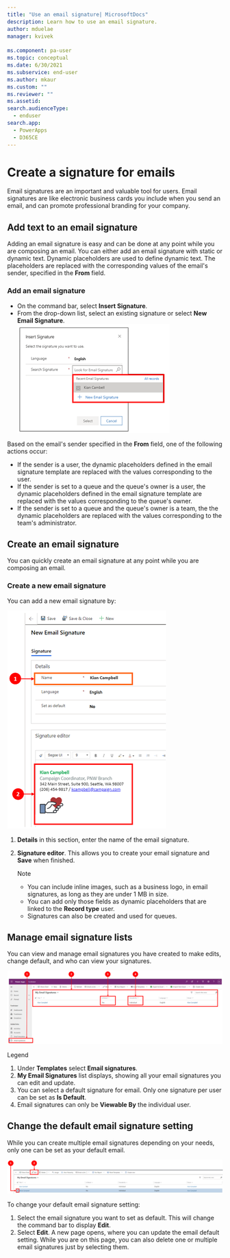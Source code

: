 ```yaml
---
title: "Use an email signature| MicrosoftDocs"
description: Learn how to use an email signature.
author: mduelae
manager: kvivek

ms.component: pa-user
ms.topic: conceptual
ms.date: 6/30/2021
ms.subservice: end-user
ms.author: mkaur
ms.custom: ""
ms.reviewer: ""
ms.assetid: 
search.audienceType: 
  - enduser
search.app: 
  - PowerApps
  - D365CE
---
```



# Create a signature for emails

Email signatures are an important and valuable tool for users. Email signatures are like electronic business cards you include when you send an email, and can promote professional branding for your company.

## Add text to an email signature
Adding an email signature is easy and can be done at any point while you are composing an email. You can either add an email signature with static or dynamic text. Dynamic placeholders are used to define dynamic text. The placeholders are replaced  with the corresponding values of the email's sender, specified in the **From** field. 


### Add an email signature
- On the command bar, select **Insert Signature**.  
- From the drop-down list, select an existing signature or select **New Email Signature**.<BR>
![How to add an email signature.](media\email-how-to-add-an-email-signature-1a.png "How to add an email signature")

Based on the email's sender specified in the **From** field, one of the following actions occur:

- If the sender is a user, the dynamic placeholders defined in the email signature template are replaced with the values corresponding to the user.
- If the sender is set to a queue and the  queue's owner is a user, the dynamic placeholders defined in the email signature template are replaced with the values corresponding to the queue's owner. 
 - If the sender is set to a queue and the queue's owner is a team, the the dynamic placeholders are replaced with the values corresponding to the team's administrator.


## Create an email signature
You can quickly create an email signature at any point while you are composing an email.

### Create a new email signature

You can add a new email signature by:

   ![Add a new email signature.](media\email-how-to-create-an-email-signature-1b.png "Add a new email signature")

   1. **Details** in this section, enter the name of the email signature.
   2. **Signature editor**. This allows you to create your email signature and **Save** when finished. 

      > [!Note] 
      > - You can  include inline images, such as a business logo, in email signatures, as long as they are under 1 MB in size.
      > -  You can add only those fields as dynamic placeholders that are linked to the **Record type** user.
      > - Signatures can also be created and used for queues.
      
## Manage email signature lists

You can view and manage email signatures you have created to make edits, change default, and who can view your signatures.

   ![Manage email signature lists.](media\email-manage-email-signature-lists-11a.png "Manage email signature lists")

   Legend
   1. Under **Templates** select **Email signatures**.
   2. **My Email Signatures** list displays, showing all your email signatures you can edit and update.
   3. You can select a default signature for email. Only one signature per user can be set as **Is Default**. 
   4. Email signatures can only be **Viewable By** the individual user.

## Change the default email signature setting
While you can create multiple email signatures depending on your needs, only one can be set as your default email.   

   ![Change email signature default setting.](media\email-change-email-signature-default-setting-1a.png "Change email signature default setting")

   To change your default email signature setting:
   1. Select the email signature you want to set as default. This will change the command bar to display **Edit**.
   2. Select **Edit**. A new page opens, where you can update the email default setting. While you are on this page, you can also delete one or multiple email signatures just by selecting them.

